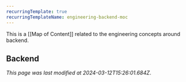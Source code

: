 ```yaml
---
recurringTemplate: true
recurringTemplateName: engineering-backend-moc
---
```


This is a [[Map of Content]] related to the engineering concepts around backend.

## Backend
*This page was last modified at 2024-03-12T15:26:01.684Z*.
